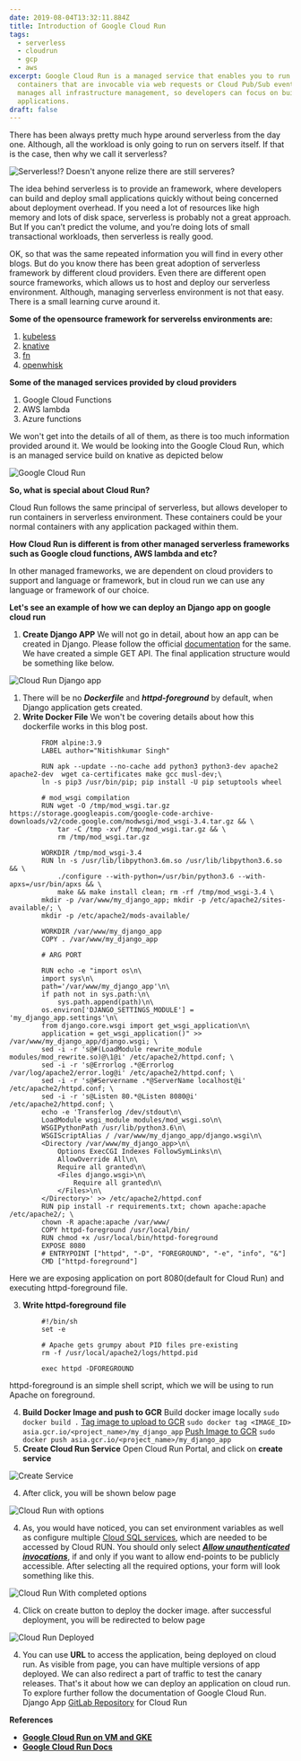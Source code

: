 ```yaml
---
date: 2019-08-04T13:32:11.884Z
title: Introduction of Google Cloud Run
tags:
  - serverless
  - cloudrun
  - gcp
  - aws
excerpt: Google Cloud Run is a managed service that enables you to run stateless
  containers that are invocable via web requests or Cloud Pub/Sub events. It
  manages all infrastructure management, so developers can focus on building
  applications.
draft: false
---
```

There has been always pretty much hype around serverless from the day one. Although, all the workload is only going to run on servers itself. If that is the case, then why we call it serverless?

![Serverless!? Doesn't anyone relize there are still serveres?](/assets/serverless-meme.jpg "Serverless!? Doesn't anyone relize there are still serveres?")

The idea behind serverless is to provide an framework, where developers can build and deploy small applications quickly without being concerned about deployment overhead. If you need a lot of resources like high memory and lots of disk space, serverless is probably not a great approach. But If you can’t predict the volume, and you’re doing lots of small transactional workloads, then serverless is really good.

OK, so that was the same repeated information you will find in every other blogs. But do you know there has been great adoption of serverless framework by different cloud providers. Even there are different open source frameworks, which allows us to host and deploy our serverless environment. Although, managing serverless environment is not that easy. There is a small learning curve around it.

**Some of the opensource framework for serverelss environments are:**

1. [kubeless](https://kubeless.io/)
2. [knative](https://knative.dev/)
3. [fn](https://fnproject.io/)
4. [openwhisk](http://openwhisk.apache.org/)

**Some of the managed services provided by cloud providers**

1. Google Cloud Functions
2. AWS lambda
3. Azure functions

We won't get into the details of all of them, as there is too much information provided around it. We would be looking into the Google Cloud Run, which is an managed service build on knative as depicted below

![Google Cloud Run](/assets/cloud-run-on-gke.jpg "Google Cloud Run")

**So, what is special about Cloud Run?** 

Cloud Run follows the same principal of serverless, but allows developer to run containers in serverless environment. These containers could be your normal containers with any application packaged within them. 

**How Cloud Run is different is from other managed serverless frameworks such as Google cloud functions, AWS lambda and etc?**

In other managed frameworks, we are dependent on cloud providers to support and language or framework, but in cloud run we can use any language or framework of our choice.

**Let's see an example of how we can deploy an Django app on google cloud run**

1. **Create Django APP**
   We will not go in detail, about how an app can be created in Django. Please follow the official [documentation](https://docs.djangoproject.com/en/2.2/intro/tutorial01/) for the same. We have created a simple GET API. The final application structure would be something like below.

![Cloud Run Django app](/assets/cloud_run_django_app.png "Cloud Run Django app")

1. There will be no ***Dockerfile*** and ***httpd-foreground*** by default, when Django application gets created.
2. **Write Docker File**
   We won't be covering details about how this dockerfile works in this blog post.

```
        FROM alpine:3.9
        LABEL author="Nitishkumar Singh"
        
        RUN apk --update --no-cache add python3 python3-dev apache2 apache2-dev  wget ca-certificates make gcc musl-dev;\
        ln -s pip3 /usr/bin/pip; pip install -U pip setuptools wheel
        
        # mod_wsgi compilation
        RUN wget -O /tmp/mod_wsgi.tar.gz https://storage.googleapis.com/google-code-archive-downloads/v2/code.google.com/modwsgi/mod_wsgi-3.4.tar.gz && \
            tar -C /tmp -xvf /tmp/mod_wsgi.tar.gz && \
            rm /tmp/mod_wsgi.tar.gz
        
        WORKDIR /tmp/mod_wsgi-3.4
        RUN ln -s /usr/lib/libpython3.6m.so /usr/lib/libpython3.6.so && \
            ./configure --with-python=/usr/bin/python3.6 --with-apxs=/usr/bin/apxs && \
            make && make install clean; rm -rf /tmp/mod_wsgi-3.4 \
        mkdir -p /var/www/my_django_app; mkdir -p /etc/apache2/sites-available/; \
        mkdir -p /etc/apache2/mods-available/
        
        WORKDIR /var/www/my_django_app
        COPY . /var/www/my_django_app
        
        # ARG PORT
        
        RUN echo -e "import os\n\
        import sys\n\
        path='/var/www/my_django_app'\n\
        if path not in sys.path:\n\
            sys.path.append(path)\n\
        os.environ['DJANGO_SETTINGS_MODULE'] = 'my_django_app.settings'\n\
        from django.core.wsgi import get_wsgi_application\n\
        application = get_wsgi_application()" >> /var/www/my_django_app/django.wsgi; \
        sed -i -r 's@#(LoadModule rewrite_module modules/mod_rewrite.so)@\1@i' /etc/apache2/httpd.conf; \
        sed -i -r 's@Errorlog .*@Errorlog /var/log/apache2/error.log@i' /etc/apache2/httpd.conf; \
        sed -i -r 's@#Servername .*@ServerName localhost@i' /etc/apache2/httpd.conf; \
        sed -i -r 's@Listen 80.*@Listen 8080@i' /etc/apache2/httpd.conf; \
        echo -e 'Transferlog /dev/stdout\n\
        LoadModule wsgi_module modules/mod_wsgi.so\n\
        WSGIPythonPath /usr/lib/python3.6\n\
        WSGIScriptAlias / /var/www/my_django_app/django.wsgi\n\
        <Directory /var/www/my_django_app>\n\
            Options ExecCGI Indexes FollowSymLinks\n\
            AllowOverride All\n\
            Require all granted\n\
            <Files django.wsgi>\n\
                Require all granted\n\
            </Files>\n\
        </Directory>' >> /etc/apache2/httpd.conf
        RUN pip install -r requirements.txt; chown apache:apache /etc/apache2/; \
        chown -R apache:apache /var/www/
        COPY httpd-foreground /usr/local/bin/
        RUN chmod +x /usr/local/bin/httpd-foreground
        EXPOSE 8080
        # ENTRYPOINT ["httpd", "-D", "FOREGROUND", "-e", "info", "&"]
        CMD ["httpd-foreground"]
```

   Here we are exposing application on port 8080(default for Cloud  Run) and executing httpd-foreground file.

3. **Write httpd-foreground file**

```
        #!/bin/sh
        set -e
        
        # Apache gets grumpy about PID files pre-existing
        rm -f /usr/local/apache2/logs/httpd.pid
        
        exec httpd -DFOREGROUND
```

   httpd-foreground is an simple shell script, which we will be using to run Apache on foreground.

4. **Build Docker Image and push to GCR**
   Build docker image locally
   `sudo docker build .`
   [Tag image to upload to GCR](https://cloud.google.com/container-registry/docs/pushing-and-pulling#tag_the_local_image_with_the_registry_name)
   `sudo docker tag <IMAGE_ID> asia.gcr.io/<project_name>/my_django_app`
   [Push Image to GCR](https://cloud.google.com/container-registry/docs/pushing-and-pulling#push_the_tagged_image_to)
   `sudo docker push asia.gcr.io/<project_name>/my_django_app`
5. **Create Cloud Run Service**
   Open Cloud Run Portal, and click on **create service**

![Create Service](/assets/create-service.png "Create create serviceService")

4. After click, you will be shown below page

![Cloud Run with options](/assets/cloud-run-service-with-options.png "Cloud Run with options")

4. As, you would have noticed, you can set environment variables as well as configure multiple [Cloud SQL services](https://cloud.google.com/sql/docs/), which are needed to be accessed by Cloud RUN. You should only select ***[Allow unauthenticated invocations](https://cloud.google.com/run/docs/authenticating/public)***, if and only if you want to allow end-points to be publicly accessible.
   After selecting all the required options, your form will look something like this.

![Cloud Run With completed options](/assets/screenshot_my_django_app_cloud_run.png "Cloud Run With completed options")

4. Click on create button to deploy the docker image. after successful deployment, you will be redirected to below page

![Cloud Run Deployed](/assets/cloud_run_my_django_app_deployed.png "Cloud Run Deployed")

4. You can use **URL** to access the application, being deployed on cloud run. As visible from page, you can have multiple versions of app deployed. We can also redirect a part of traffic to test the canary releases.
   That's it about how we can deploy an application on cloud run. To explore further follow the documentation of Google Cloud Run.
   Django App [GitLab Repository](https://github.com/nitishkumar71/blog/tree/master/google-cloud-run) for Cloud Run

**References**

* **[Google Cloud Run on VM and GKE](https://twitter.com/ahmetb/status/1116041166359654400/photo/1)**
* **[Google Cloud Run Docs](https://cloud.google.com/run/docs/)**